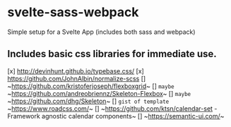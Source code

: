 # svelte-sass-webpack
Simple setup for a Svelte App (includes both sass and webpack)

## Includes basic css libraries for immediate use.

[x] http://devinhunt.github.io/typebase.css/
[x] https://github.com/JohnAlbin/normalize-scss
[] ~https://github.com/kristoferjoseph/flexboxgrid~
[] `maybe` ~https://github.com/andreobriennz/Skeleton-Flexbox~
[] `maybe` ~https://github.com/dhg/Skeleton~
[] `gist of template` ~https://www.roadcss.com/~
[] ~https://github.com/ktsn/calendar-set - Framework agnostic calendar components~
[] ~https://semantic-ui.com/~
